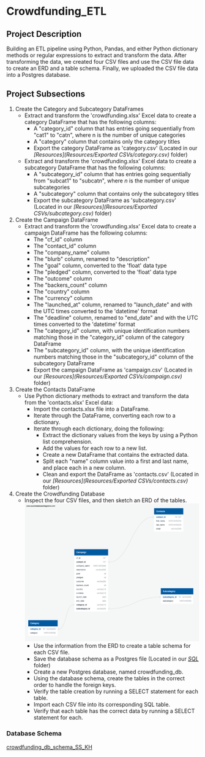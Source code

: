 # Crowdfunding_ETL

## **Project Description**

Building an ETL pipeline using Python, Pandas, and either Python dictionary methods or regular expressions to extract and transform the data. After transforming the data, we created four CSV files and use the CSV file data to create an ERD and a table schema. Finally, we uploaded the CSV file data into a Postgres database.

## **Project Subsections**

1. Create the Category and Subcategory DataFrames
    - Extract and transform the 'crowdfunding.xlsx' Excel data to create a category DataFrame that has the following columns:
        - A "category_id" column that has entries going sequentially from "cat1" to "catn", where n is the number of unique categories
        - A "category" column that contains only the category titles
        - Export the category DataFrame as 'category.csv' (Located in our *[Resources](Resources/Exported CSVs/category.csv)* folder)
    - Extract and transform the 'crowdfunding.xlsx' Excel data to create a subcategory DataFrame that has the following columns:
        - A "subcategory_id" column that has entries going sequentially from "subcat1" to "subcat*n*", where *n* is the number of unique subcategories
        - A "subcategory" column that contains only the subcategory titles
        - Export the subcategory DataFrame as 'subcategory.csv' (Located in our *[Resources](Resources/Exported CSVs/subcategory.csv)* folder)
1. Create the Campaign DataFrame
    - Extract and transform the 'crowdfunding.xlsx' Excel data to create a campaign DataFrame has the following columns:
        - The "cf_id" column
        - The "contact_id" column
        - The "company_name" column
        - The "blurb" column, renamed to "description"
        - The "goal" column, converted to the 'float' data type
        - The "pledged" column, converted to the 'float' data type
        - The "outcome" column
        - The "backers_count" column
        - The "country" column
        - The "currency" column
        - The "launched_at" column, renamed to "launch_date" and with the UTC times converted to the 'datetime' format
        - The "deadline" column, renamed to "end_date" and with the UTC times converted to the 'datetime' format
        - The "category_id" column, with unique identification numbers matching those in the "category_id" column of the category DataFrame
        - The "subcategory_id" column, with the unique identification numbers matching those in the "subcategory_id" column of the subcategory DataFrame
        - Export the campaign DataFrame as 'campaign.csv' (Located in our *[Resources](Resources/Exported CSVs/campaign.csv)* folder)
1. Create the Contacts DataFrame
    - Use Python dictionary methods to extract and transform the data from the 'contacts.xlsx' Excel data:
        - Import the contacts.xlsx file into a DataFrame.
        - Iterate through the DataFrame, converting each row to a dictionary.
        - Iterate through each dictionary, doing the following:
            - Extract the dictionary values from the keys by using a Python list comprehension.
            - Add the values for each row to a new list.
            - Create a new DataFrame that contains the extracted data.
            - Split each "name" column value into a first and last name, and place each in a new column.
            - Clean and export the DataFrame as 'contacts.csv' (Located in our *[Resources](Resources/Exported CSVs/contacts.csv)* folder)
1. Create the Crowdfunding Database
    - Inspect the four CSV files, and then sketch an ERD of the tables. ![ER Diagram](SQL/ER_Diagram.png)
        - Use the information from the ERD to create a table schema for each CSV file.
        - Save the database schema as a Postgres file (Located in our *[SQL](SQL)* folder)
        - Create a new Postgres database, named crowdfunding_db.
        - Using the database schema, create the tables in the correct order to handle the foreign keys.
        - Verify the table creation by running a SELECT statement for each table.
        - Import each CSV file into its corresponding SQL table.
        - Verify that each table has the correct data by running a SELECT statement for each.

### **Database Schema**

[crowdfunding_db_schema_SS_KH](SQL/crowdfunding_db_schema_SS_KH.sql)

